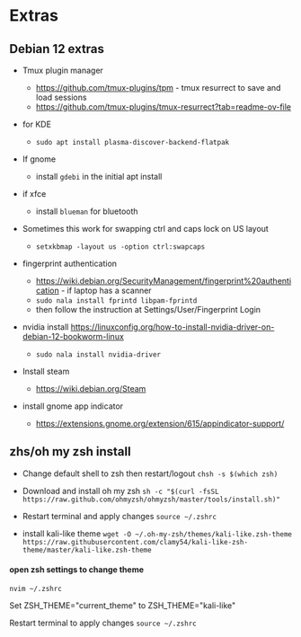 # Extras

## Debian 12 extras

- Tmux plugin manager
  - https://github.com/tmux-plugins/tpm - tmux resurrect to save and load sessions
  - https://github.com/tmux-plugins/tmux-resurrect?tab=readme-ov-file

- for KDE
  - `sudo apt install plasma-discover-backend-flatpak`
    
- If gnome
  - install `gdebi` in the initial apt install
 
- if xfce
  - install `blueman` for bluetooth

- Sometimes this work for swapping ctrl and caps lock on US layout
    - `setxkbmap -layout us -option ctrl:swapcaps`


- fingerprint authentication
   - https://wiki.debian.org/SecurityManagement/fingerprint%20authentication - if laptop has a scanner 
   -  `sudo nala install fprintd libpam-fprintd`
   -  then follow the instruction at Settings/User/Fingerprint Login

- nvidia install https://linuxconfig.org/how-to-install-nvidia-driver-on-debian-12-bookworm-linux
   - `sudo nala install nvidia-driver`

- Install steam
  - https://wiki.debian.org/Steam

- install gnome app indicator
  - https://extensions.gnome.org/extension/615/appindicator-support/


## zhs/oh my zsh install

- Change default shell to zsh then restart/logout
`chsh -s $(which zsh)`

- Download and install oh my zsh
`sh -c "$(curl -fsSL https://raw.github.com/ohmyzsh/ohmyzsh/master/tools/install.sh)"`

- Restart terminal and apply changes
`source ~/.zshrc`

- install kali-like theme
`wget -O ~/.oh-my-zsh/themes/kali-like.zsh-theme https://raw.githubusercontent.com/clamy54/kali-like-zsh-theme/master/kali-like.zsh-theme`

#### open zsh settings to change theme

`nvim ~/.zshrc`

Set ZSH_THEME="current_theme" to ZSH_THEME="kali-like" 

Restart terminal to apply changes
`source ~/.zshrc`
